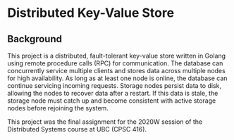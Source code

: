 # Distributed Key-Value Store

## Background
This project is a distributed, fault-tolerant key-value store written in Golang using remote procedure calls (RPC) for communication. The database can concurrently service multiple clients and stores data across multiple nodes for high availability. As long as at least one node is online, the database can continue servicing incoming requests. Storage nodes persist data to disk, allowing the nodes to recover data after a restart. If this data is stale, the storage node must catch up and become consistent with active storage nodes before rejoining the system.

This project was the final assignment for the 2020W session of the Distributed Systems course at UBC (CPSC 416).
